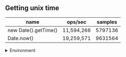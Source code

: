 ## Getting unix time

|name|ops/sec|samples|
|-|-|-|
|new Date().getTime()|11,594,266|5797136|
|Date.now()|19,259,571|9631564|


<details>
<summary>Environment</summary>

* __Machine:__ linux x64 | 4 vCPUs | 7.6GB Mem
* __Run:__ Thu Sep 04 2025 19:56:26 GMT+0000 (Coordinated Universal Time)
* __Node:__ `v23.0.0`
</details>

<!--
{"environment":{"platform":"linux","arch":"x64","cpus":4,"totalMemory":7.597843170166016},"benchmarks":[{"name":"new Date().getTime()","samples":5797136,"opsSec":11594266.202866897},{"name":"Date.now()","samples":9631564,"opsSec":19259571.874130018}]}-->
